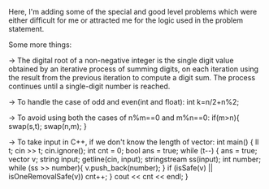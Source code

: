 Here, I'm adding some of the special and good level problems which were either difficult for me or attracted me for the logic used in the problem statement.

Some more things:

-> The digital root of a non-negative integer is the single digit value obtained by an iterative process of summing digits, on each iteration using the result from the previous iteration to compute a digit sum. The process continues until a single-digit number is reached.

-> To handle the case of odd and even(int and float):
 int k=n/2+n%2;

-> To avoid using both the cases of n%m==0 and m%n==0: if(m>n){ swap(s,t); swap(n,m); }

-> To take input in C++, if we don't know the length of vector: int main()
{
    ll t;
    cin >> t;
    cin.ignore();
    int cnt = 0;
    bool ans = true;
    while (t--)
    {
        ans = true;
        vector<int> v;
        string input;
        getline(cin, input);
        stringstream ss(input);
        int number;
        while (ss >> number){
            v.push_back(number);
        }
        if (isSafe(v) || isOneRemovalSafe(v))
            cnt++;
    }
    cout << cnt << endl;
}


